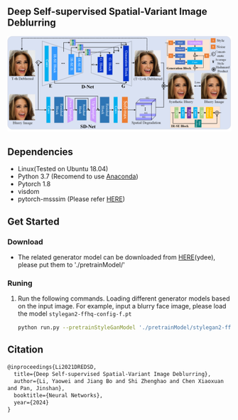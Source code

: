 <!-- Title -->
## Deep Self-supervised Spatial-Variant Image Deblurring

![image text](https://github.com/yaowli468/Self-SVDeblurring/blob/main/IMG/Framework.png)
 
## Dependencies
* Linux(Tested on Ubuntu 18.04) 
* Python 3.7 (Recomend to use [Anaconda](https://www.anaconda.com/products/individual#linux))
* Pytorch 1.8
* visdom
* pytorch-msssim (Please refer [HERE](https://github.com/jorge-pessoa/pytorch-msssim))

## Get Started

### Download
* The related generator model can be downloaded from [HERE](https://pan.baidu.com/s/1YQ0z6pS4_vWlY1cyl-OagQ)(ydee), please put them to './pretrainModel/'

### Runing
1. Run the following commands. Loading different generator models based on the input image. For example, input a blurry face image, please load the model `stylegan2-ffhq-config-f.pt`
    ```sh
    python run.py --pretrainStyleGanModel './pretrainModel/stylegan2-ffhq-config-f.pt'
    ```

## Citation
	@inproceedings{Li2021DREDSD,
      title={Deep Self-supervised Spatial-Variant Image Deblurring},
      author={Li, Yaowei and Jiang Bo and Shi Zhenghao and Chen Xiaoxuan and Pan, Jinshan},
      booktitle={Neural Networks},
      year={2024}
    }

 




